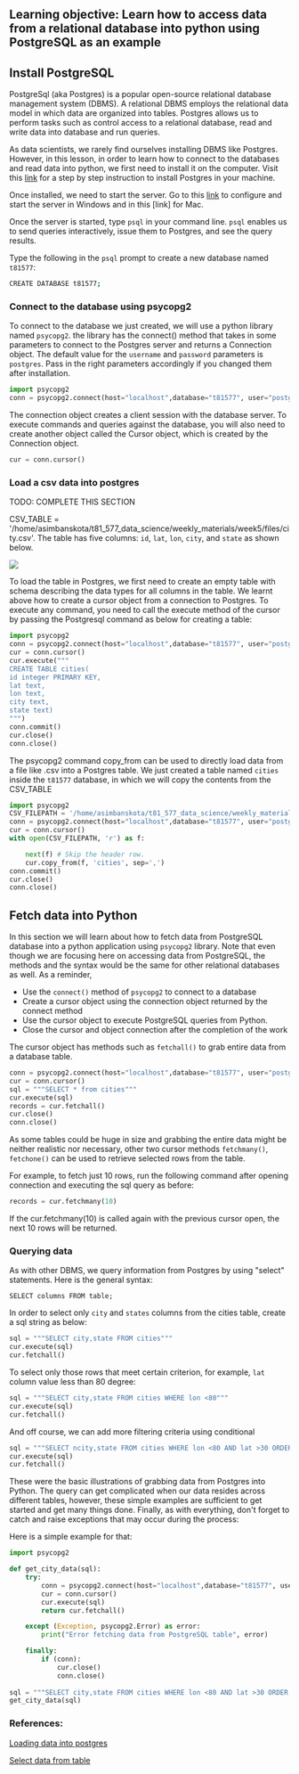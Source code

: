 ## Learning objective: Learn how to access data from a relational database into python using PostgreSQL as an example




## Install PostgreSQL 

PostgreSql (aka Postgres) is a popular open-source relational database management system (DBMS). A relational DBMS employs the relational data model in which data are organized into tables. Postgres allows us to perform tasks such as control access to a relational database, read and  write data into database and run queries. 

As data scientists, we rarely find ourselves installing DBMS like Postgres. However, in this lesson, in order to learn how to connect to the databases and read data into python, we first need to install it on the computer. Visit this [link](https://www.2ndquadrant.com/en/blog/pginstaller-install-postgresql/) for a step by step instruction to install Postgres in your machine.

Once installed, we need to start the server. Go to this [link](https://tableplus.com/blog/2018/10/how-to-start-stop-restart-postgresql-server.html) to configure and start the server in Windows and in this [link] for Mac.

Once the server is started, type `psql` in your command line. `psql` enables us to send queries interactively, issue them to Postgres, and see the query results.

Type the following in the `psql` prompt to create a new database named `t81577`:

```bash
CREATE DATABASE t81577;
```

### Connect to the database using psycopg2

To connect to the database we just created, we will use a python library named `psycopg2`. the library has the connect() method that takes in some parameters to connect to the Postgres server and returns a Connection object. The default value for the `username` and `password` parameters is `postgres`. Pass in the right parameters accordingly if you changed them after installation.

```python
import psycopg2
conn = psycopg2.connect(host="localhost",database="t81577", user="postgres", password="postgres")
```

The connection object creates a client session with the database server. To execute commands and queries against the database, you will also need to create another object called the Cursor object, which is created by the Connection object.

```python
cur = conn.cursor()
```

### Load a csv data into postgres


TODO: COMPLETE THIS SECTION


CSV_TABLE = '/home/asimbanskota/t81_577_data_science/weekly_materials/week5/files/city.csv'. The table has five columns: `id`, `lat`, `lon`, `city`, and `state` as shown below. 


![](../files/tables.png)

To load the table in Postgres, we first need to create an empty table with schema describing the data types for all columns in the table. We learnt above how to create a cursor object from a connection to Postgres. To execute any command, you need to call the execute method of the cursor by passing the Postgresql command as below for creating a table:

```python
import psycopg2
conn = psycopg2.connect(host="localhost",database="t81577", user="postgres", password="postgres")
cur = conn.cursor()
cur.execute("""
CREATE TABLE cities(
id integer PRIMARY KEY,
lat text,
lon text,
city text,
state text)
""")
conn.commit()
cur.close()
conn.close()
```

The psycopg2 command copy_from can be used to directly load data from a file like .csv into a Postgres table. We just created a table named `cities` inside the `t81577` database, in which we will copy the contents from the CSV_TABLE 

```python
import psycopg2
CSV_FILEPATH = '/home/asimbanskota/t81_577_data_science/weekly_materials/week5/files/city.csv'
conn = psycopg2.connect(host="localhost",database="t81577", user="postgres", password="postgres")
cur = conn.cursor()
with open(CSV_FILEPATH, 'r') as f:

    next(f) # Skip the header row.
    cur.copy_from(f, 'cities', sep=',')
conn.commit()
cur.close()
conn.close()
```


## Fetch data into Python

In this section we will learn about how to fetch data from PostgreSQL database into a python application using `psycopg2` library. 
Note that even though we are focusing here on accessing data from PostgreSQL, the methods and the syntax would be the same for other relational databases as well. As a reminder,

- Use the `connect()` method of `psycopg2` to connect to a database
- Create a cursor object using the connection object returned by the connect method
- Use the cursor object to execute PostgreSQL queries from Python.
- Close the cursor and object connection after the completion of the work

The cursor object has methods such as `fetchall()` to grab entire data from a database table.

```python
conn = psycopg2.connect(host="localhost",database="t81577", user="postgres", password="postgres")
cur = conn.cursor()
sql = """SELECT * from cities"""
cur.execute(sql)
records = cur.fetchall()
cur.close()
conn.close()
```

As some tables could be huge in size and grabbing the entire data might be neither realistic nor necessary, other two cursor methods `fetchmany()`, `fetchone()` can be used to retrieve selected rows from the table. 

For example, to fetch just 10 rows, run the following command after opening connection and executing the sql query as before:

```python
records = cur.fetchmany(10)
```
If the cur.fetchmany(10) is called again with the previous cursor open, the next 10 rows will be returned.

### Querying data


As with other DBMS, we query information from Postgres by using "select" statements. Here is the general syntax:

`SELECT columns FROM table;`

In order to select only `city` and `states` columns from the cities table, create a sql string as below:


```python
sql = """SELECT city,state FROM cities"""
cur.execute(sql)
cur.fetchall()
```
To select only those rows that meet certain criterion, for example, `lat` column value less than 80 degree:

```python
sql = """SELECT city,state FROM cities WHERE lon <80"""
cur.execute(sql)
cur.fetchall()

```
And off course, we can add more filtering criteria using conditional
```python
sql = """SELECT ncity,state FROM cities WHERE lon <80 AND lat >30 ORDER BY city"""
cur.execute(sql)
cur.fetchall()
```

These were the basic illustrations of grabbing data from Postgres into Python. The query can get complicated when our data resides across different tables, however, these simple examples are sufficient to get started and get many things done. Finally, as with everything, don't forget to catch and raise exceptions that may occur during the process:

Here is a simple example for that:

```python
import psycopg2

def get_city_data(sql):
    try:
        conn = psycopg2.connect(host="localhost",database="t81577", user="postgres", password="postgres")
        cur = conn.cursor()
        cur.execute(sql)
        return cur.fetchall()

    except (Exception, psycopg2.Error) as error:
        print("Error fetching data from PostgreSQL table", error)

    finally:
        if (conn):
            cur.close()
            conn.close()
            
sql = """SELECT city,state FROM cities WHERE lon <80 AND lat >30 ORDER BY city"""
get_city_data(sql)
```



### References:

[Loading data into postgres](https://www.dataquest.io/blog/loading-data-into-postgres/)

[Select data from table](https://pynative.com/python-postgresql-select-data-from-table/)








